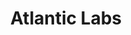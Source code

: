 ---
layout: firm_page
title: "Atlantic Labs"
id: "atlanticlabs.de"
permalink: "/atlanticlabsatlanticlabs.de/"
website: "https://atlanticlabs.de"
offices: "Berlin (Germany)"
investment_stages: "Pre-Seed, Seed, Series A"
portfolio_companies: ""
portfolio_link: ""
investment_markets: "Digital Health, Future of Work, Machine Learning, Decentralized Networks, Mobility, Industrial Applications, Climate Tech, AI & Data, Industrial Automation, Mobility & Logistics, Fintech & Proptech"
founded_year: "2013"
description: "Atlantic Labs supports and invests in mission-driven founders working on transformative technology ventures. They partner with founders early, providing capital, tools, and network support to help grow their companies."
linkedin: "https://www.linkedin.com/company/atlantic-labs/"
twitter: ""
instagram: ""
team_page: ""
investor_type: "Venture Capital"
crunchbase: "https://www.crunchbase.com/organization/atlantic-labs"
pitchbook: "https://pitchbook.com/profiles/investor/56387-35"

# SEO Optimization
meta_title: "Atlantic Labs - VC Firm - projectstartups.com"
meta_description: "Atlantic Labs, Atlantic Labs supports and invests in mission-driven founders working on transformative technology ventures. They partner with founders early, providi..."
meta_keywords: "Atlantic Labs, Digital Health, Future of Work, Machine Learning, Decentralized Networks, Mobility, Industrial Applications, Climate Tech, AI & Data, Industrial Automation, Mobility & Logistics, Fintech & Proptech, VC firm, venture capital, startup investor, projectstartups.com"
canonical_url: "https://vc.projectstartups.com/atlanticlabsatlanticlabs.de/"
---